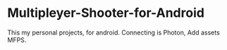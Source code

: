 # Multipleyer-Shooter-for-Android
This my personal projects, for android. Connecting is Photon, Add assets MFPS. 
